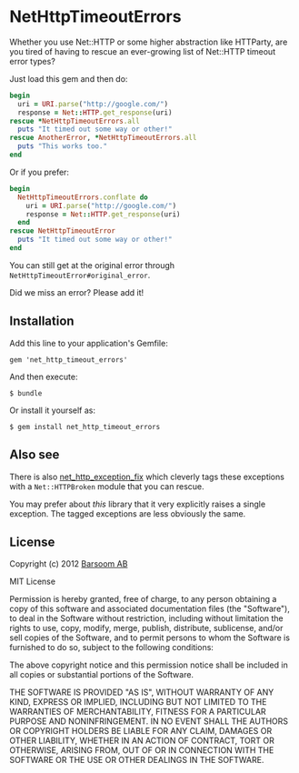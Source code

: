 # NetHttpTimeoutErrors

Whether you use Net::HTTP or some higher abstraction like HTTParty, are you tired of having to rescue an ever-growing list of Net::HTTP timeout error types?

Just load this gem and then do:

``` ruby
begin
  uri = URI.parse("http://google.com/")
  response = Net::HTTP.get_response(uri)
rescue *NetHttpTimeoutErrors.all
  puts "It timed out some way or other!"
rescue AnotherError, *NetHttpTimeoutErrors.all
  puts "This works too."
end
```

Or if you prefer:

``` ruby
begin
  NetHttpTimeoutErrors.conflate do
    uri = URI.parse("http://google.com/")
    response = Net::HTTP.get_response(uri)
  end
rescue NetHttpTimeoutError
  puts "It timed out some way or other!"
end
```

You can still get at the original error through `NetHttpTimeoutError#original_error`.

Did we miss an error? Please add it!


## Installation

Add this line to your application's Gemfile:

    gem 'net_http_timeout_errors'

And then execute:

    $ bundle

Or install it yourself as:

    $ gem install net_http_timeout_errors


## Also see

There is also [net_http_exception_fix](https://github.com/edward/net_http_exception_fix) which cleverly tags these exceptions with a `Net::HTTPBroken` module that you can rescue.

You may prefer about *this* library that it very explicitly raises a single exception. The tagged exceptions are less obviously the same.

## License

Copyright (c) 2012 [Barsoom AB](http://barsoom.se)

MIT License

Permission is hereby granted, free of charge, to any person obtaining
a copy of this software and associated documentation files (the
"Software"), to deal in the Software without restriction, including
without limitation the rights to use, copy, modify, merge, publish,
distribute, sublicense, and/or sell copies of the Software, and to
permit persons to whom the Software is furnished to do so, subject to
the following conditions:

The above copyright notice and this permission notice shall be
included in all copies or substantial portions of the Software.

THE SOFTWARE IS PROVIDED "AS IS", WITHOUT WARRANTY OF ANY KIND,
EXPRESS OR IMPLIED, INCLUDING BUT NOT LIMITED TO THE WARRANTIES OF
MERCHANTABILITY, FITNESS FOR A PARTICULAR PURPOSE AND
NONINFRINGEMENT. IN NO EVENT SHALL THE AUTHORS OR COPYRIGHT HOLDERS BE
LIABLE FOR ANY CLAIM, DAMAGES OR OTHER LIABILITY, WHETHER IN AN ACTION
OF CONTRACT, TORT OR OTHERWISE, ARISING FROM, OUT OF OR IN CONNECTION
WITH THE SOFTWARE OR THE USE OR OTHER DEALINGS IN THE SOFTWARE.
